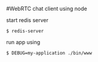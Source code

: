 #WebRTC chat client using node

start redis server

```
$ redis-server
```

run app using 

```
$ DEBUG=my-application ./bin/www
```